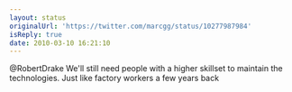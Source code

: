 ```yaml
---
layout: status
originalUrl: 'https://twitter.com/marcgg/status/10277987984'
isReply: true
date: 2010-03-10 16:21:10
---
```


@RobertDrake We'll still need people with a higher skillset to maintain the technologies. Just like factory workers a few years back
